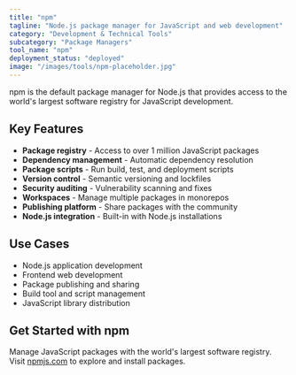 ```yaml
---
title: "npm"
tagline: "Node.js package manager for JavaScript and web development"
category: "Development & Technical Tools"
subcategory: "Package Managers"
tool_name: "npm"
deployment_status: "deployed"
image: "/images/tools/npm-placeholder.jpg"
---
```

npm is the default package manager for Node.js that provides access to the world's largest software registry for JavaScript development.

## Key Features

- **Package registry** - Access to over 1 million JavaScript packages
- **Dependency management** - Automatic dependency resolution
- **Package scripts** - Run build, test, and deployment scripts
- **Version control** - Semantic versioning and lockfiles
- **Security auditing** - Vulnerability scanning and fixes
- **Workspaces** - Manage multiple packages in monorepos
- **Publishing platform** - Share packages with the community
- **Node.js integration** - Built-in with Node.js installations

## Use Cases

- Node.js application development
- Frontend web development
- Package publishing and sharing
- Build tool and script management
- JavaScript library distribution

## Get Started with npm

Manage JavaScript packages with the world's largest software registry. Visit [npmjs.com](https://npmjs.com) to explore and install packages.